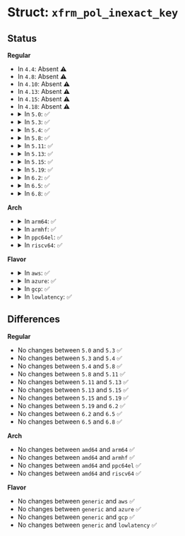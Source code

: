 # Struct: <code>xfrm_pol_inexact_key</code>

## Status
<b>Regular</b>
<ul>
<li>
In <code>4.4</code>: Absent ⚠️
</li>
<li>
In <code>4.8</code>: Absent ⚠️
</li>
<li>
In <code>4.10</code>: Absent ⚠️
</li>
<li>
In <code>4.13</code>: Absent ⚠️
</li>
<li>
In <code>4.15</code>: Absent ⚠️
</li>
<li>
In <code>4.18</code>: Absent ⚠️
</li>
<li>
<details>
<summary>In <code>5.0</code>: ✅</summary>

```c
struct xfrm_pol_inexact_key {
    possible_net_t net;
    u32 if_id;
    u16 family;
    u8 dir;
    u8 type;
};
```
</details>
</li>
<li>
<details>
<summary>In <code>5.3</code>: ✅</summary>

```c
struct xfrm_pol_inexact_key {
    possible_net_t net;
    u32 if_id;
    u16 family;
    u8 dir;
    u8 type;
};
```
</details>
</li>
<li>
<details>
<summary>In <code>5.4</code>: ✅</summary>

```c
struct xfrm_pol_inexact_key {
    possible_net_t net;
    u32 if_id;
    u16 family;
    u8 dir;
    u8 type;
};
```
</details>
</li>
<li>
<details>
<summary>In <code>5.8</code>: ✅</summary>

```c
struct xfrm_pol_inexact_key {
    possible_net_t net;
    u32 if_id;
    u16 family;
    u8 dir;
    u8 type;
};
```
</details>
</li>
<li>
<details>
<summary>In <code>5.11</code>: ✅</summary>

```c
struct xfrm_pol_inexact_key {
    possible_net_t net;
    u32 if_id;
    u16 family;
    u8 dir;
    u8 type;
};
```
</details>
</li>
<li>
<details>
<summary>In <code>5.13</code>: ✅</summary>

```c
struct xfrm_pol_inexact_key {
    possible_net_t net;
    u32 if_id;
    u16 family;
    u8 dir;
    u8 type;
};
```
</details>
</li>
<li>
<details>
<summary>In <code>5.15</code>: ✅</summary>

```c
struct xfrm_pol_inexact_key {
    possible_net_t net;
    u32 if_id;
    u16 family;
    u8 dir;
    u8 type;
};
```
</details>
</li>
<li>
<details>
<summary>In <code>5.19</code>: ✅</summary>

```c
struct xfrm_pol_inexact_key {
    possible_net_t net;
    u32 if_id;
    u16 family;
    u8 dir;
    u8 type;
};
```
</details>
</li>
<li>
<details>
<summary>In <code>6.2</code>: ✅</summary>

```c
struct xfrm_pol_inexact_key {
    possible_net_t net;
    u32 if_id;
    u16 family;
    u8 dir;
    u8 type;
};
```
</details>
</li>
<li>
<details>
<summary>In <code>6.5</code>: ✅</summary>

```c
struct xfrm_pol_inexact_key {
    possible_net_t net;
    u32 if_id;
    u16 family;
    u8 dir;
    u8 type;
};
```
</details>
</li>
<li>
<details>
<summary>In <code>6.8</code>: ✅</summary>

```c
struct xfrm_pol_inexact_key {
    possible_net_t net;
    u32 if_id;
    u16 family;
    u8 dir;
    u8 type;
};
```
</details>
</li>
</ul>
<b>Arch</b>
<ul>
<li>
<details>
<summary>In <code>arm64</code>: ✅</summary>

```c
struct xfrm_pol_inexact_key {
    possible_net_t net;
    u32 if_id;
    u16 family;
    u8 dir;
    u8 type;
};
```
</details>
</li>
<li>
<details>
<summary>In <code>armhf</code>: ✅</summary>

```c
struct xfrm_pol_inexact_key {
    possible_net_t net;
    u32 if_id;
    u16 family;
    u8 dir;
    u8 type;
};
```
</details>
</li>
<li>
<details>
<summary>In <code>ppc64el</code>: ✅</summary>

```c
struct xfrm_pol_inexact_key {
    possible_net_t net;
    u32 if_id;
    u16 family;
    u8 dir;
    u8 type;
};
```
</details>
</li>
<li>
<details>
<summary>In <code>riscv64</code>: ✅</summary>

```c
struct xfrm_pol_inexact_key {
    possible_net_t net;
    u32 if_id;
    u16 family;
    u8 dir;
    u8 type;
};
```
</details>
</li>
</ul>
<b>Flavor</b>
<ul>
<li>
<details>
<summary>In <code>aws</code>: ✅</summary>

```c
struct xfrm_pol_inexact_key {
    possible_net_t net;
    u32 if_id;
    u16 family;
    u8 dir;
    u8 type;
};
```
</details>
</li>
<li>
<details>
<summary>In <code>azure</code>: ✅</summary>

```c
struct xfrm_pol_inexact_key {
    possible_net_t net;
    u32 if_id;
    u16 family;
    u8 dir;
    u8 type;
};
```
</details>
</li>
<li>
<details>
<summary>In <code>gcp</code>: ✅</summary>

```c
struct xfrm_pol_inexact_key {
    possible_net_t net;
    u32 if_id;
    u16 family;
    u8 dir;
    u8 type;
};
```
</details>
</li>
<li>
<details>
<summary>In <code>lowlatency</code>: ✅</summary>

```c
struct xfrm_pol_inexact_key {
    possible_net_t net;
    u32 if_id;
    u16 family;
    u8 dir;
    u8 type;
};
```
</details>
</li>
</ul>

## Differences
<b>Regular</b>
<ul>
<li>
No changes between <code>5.0</code> and <code>5.3</code> ✅
</li>
<li>
No changes between <code>5.3</code> and <code>5.4</code> ✅
</li>
<li>
No changes between <code>5.4</code> and <code>5.8</code> ✅
</li>
<li>
No changes between <code>5.8</code> and <code>5.11</code> ✅
</li>
<li>
No changes between <code>5.11</code> and <code>5.13</code> ✅
</li>
<li>
No changes between <code>5.13</code> and <code>5.15</code> ✅
</li>
<li>
No changes between <code>5.15</code> and <code>5.19</code> ✅
</li>
<li>
No changes between <code>5.19</code> and <code>6.2</code> ✅
</li>
<li>
No changes between <code>6.2</code> and <code>6.5</code> ✅
</li>
<li>
No changes between <code>6.5</code> and <code>6.8</code> ✅
</li>
</ul>
<b>Arch</b>
<ul>
<li>
No changes between <code>amd64</code> and <code>arm64</code> ✅
</li>
<li>
No changes between <code>amd64</code> and <code>armhf</code> ✅
</li>
<li>
No changes between <code>amd64</code> and <code>ppc64el</code> ✅
</li>
<li>
No changes between <code>amd64</code> and <code>riscv64</code> ✅
</li>
</ul>
<b>Flavor</b>
<ul>
<li>
No changes between <code>generic</code> and <code>aws</code> ✅
</li>
<li>
No changes between <code>generic</code> and <code>azure</code> ✅
</li>
<li>
No changes between <code>generic</code> and <code>gcp</code> ✅
</li>
<li>
No changes between <code>generic</code> and <code>lowlatency</code> ✅
</li>
</ul>
